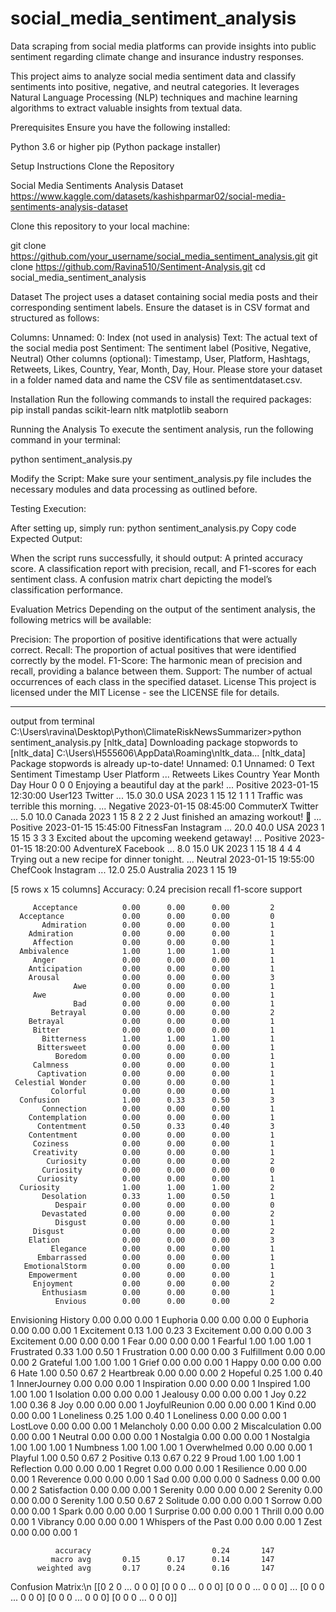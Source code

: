 # social_media_sentiment_analysis
Data scraping from social media platforms can provide insights into public sentiment regarding climate change and insurance industry responses.

This project aims to analyze social media sentiment data and classify sentiments into positive, negative, and neutral categories. 
It leverages Natural Language Processing (NLP) techniques and machine learning algorithms to extract valuable insights from textual data.

Prerequisites
Ensure you have the following installed:

Python 3.6 or higher
pip (Python package installer)

Setup Instructions
Clone the Repository

Social Media Sentiments Analysis Dataset
https://www.kaggle.com/datasets/kashishparmar02/social-media-sentiments-analysis-dataset

Clone this repository to your local machine:

git clone https://github.com/your_username/social_media_sentiment_analysis.git
git clone https://github.com/Ravina510/Sentiment-Analysis.git
cd social_media_sentiment_analysis

Dataset
The project uses a dataset containing social media posts and their corresponding sentiment labels. Ensure the dataset is in CSV format and structured as follows:

Columns:
Unnamed: 0: Index (not used in analysis)
Text: The actual text of the social media post
Sentiment: The sentiment label (Positive, Negative, Neutral)
Other columns (optional): Timestamp, User, Platform, Hashtags, Retweets, Likes, Country, Year, Month, Day, Hour.
Please store your dataset in a folder named data and name the CSV file as sentimentdataset.csv.

Installation
Run the following commands to install the required packages:
pip install pandas scikit-learn nltk matplotlib seaborn

Running the Analysis
To execute the sentiment analysis, run the following command in your terminal:

python sentiment_analysis.py

Modify the Script:
Make sure your sentiment_analysis.py file includes the necessary modules and data processing as outlined before.

Testing Execution:

After setting up, simply run:
python sentiment_analysis.py
Copy code 
Expected Output:

When the script runs successfully, it should output:
A printed accuracy score.
A classification report with precision, recall, and F1-scores for each sentiment class.
A confusion matrix chart depicting the model’s classification performance.

Evaluation Metrics
Depending on the output of the sentiment analysis, the following metrics will be available:

Precision: The proportion of positive identifications that were actually correct.
Recall: The proportion of actual positives that were identified correctly by the model.
F1-Score: The harmonic mean of precision and recall, providing a balance between them.
Support: The number of actual occurrences of each class in the specified dataset.
License
This project is licensed under the MIT License - see the LICENSE file for details.

------------------------------------------------------------

output from terminal
C:\Users\ravina\Desktop\Python\ClimateRiskNewsSummarizer>python sentiment_analysis.py
[nltk_data] Downloading package stopwords to
[nltk_data]     C:\Users\H555606\AppData\Roaming\nltk_data...
[nltk_data]   Package stopwords is already up-to-date!
   Unnamed: 0.1  Unnamed: 0                                               Text    Sentiment            Timestamp            User     Platform  ... Retweets  Likes       Country  Year  Month  Day  Hour 
0             0           0   Enjoying a beautiful day at the park!        ...   Positive    2023-01-15 12:30:00   User123          Twitter    ...     15.0   30.0     USA        2023      1   15    12 
1             1           1   Traffic was terrible this morning.           ...   Negative    2023-01-15 08:45:00   CommuterX        Twitter    ...      5.0   10.0     Canada     2023      1   15     8 
2             2           2   Just finished an amazing workout! 💪          ...   Positive    2023-01-15 15:45:00   FitnessFan      Instagram   ...     20.0   40.0   USA          2023      1   15    15
3             3           3   Excited about the upcoming weekend getaway!  ...   Positive    2023-01-15 18:20:00   AdventureX       Facebook   ...      8.0   15.0     UK         2023      1   15    18 
4             4           4   Trying out a new recipe for dinner tonight.  ...   Neutral     2023-01-15 19:55:00   ChefCook        Instagram   ...     12.0   25.0    Australia   2023      1   15    19 

[5 rows x 15 columns]
Accuracy: 0.24
                        precision    recall  f1-score   support

         Acceptance          0.00      0.00      0.00         2
      Acceptance             0.00      0.00      0.00         0
           Admiration        0.00      0.00      0.00         1
        Admiration           0.00      0.00      0.00         1
         Affection           0.00      0.00      0.00         1
      Ambivalence            1.00      1.00      1.00         1
         Anger               0.00      0.00      0.00         1
        Anticipation         0.00      0.00      0.00         1
        Arousal              0.00      0.00      0.00         3
                  Awe        0.00      0.00      0.00         1
         Awe                 0.00      0.00      0.00         1
                  Bad        0.00      0.00      0.00         1
             Betrayal        0.00      0.00      0.00         2
        Betrayal             0.00      0.00      0.00         1
         Bitter              0.00      0.00      0.00         1
           Bitterness        1.00      1.00      1.00         1
          Bittersweet        0.00      0.00      0.00         1
              Boredom        0.00      0.00      0.00         1
         Calmness            0.00      0.00      0.00         1
          Captivation        0.00      0.00      0.00         1
     Celestial Wonder        0.00      0.00      0.00         1
             Colorful        0.00      0.00      0.00         1
      Confusion              1.00      0.33      0.50         3
           Connection        0.00      0.00      0.00         1
        Contemplation        0.00      0.00      0.00         1
          Contentment        0.50      0.33      0.40         3
        Contentment          0.00      0.00      0.00         1
         Coziness            0.00      0.00      0.00         1
         Creativity          0.00      0.00      0.00         1
            Curiosity        0.00      0.00      0.00         2
           Curiosity         0.00      0.00      0.00         0
          Curiosity          0.00      0.00      0.00         1
      Curiosity              1.00      1.00      1.00         2
           Desolation        0.33      1.00      0.50         1
              Despair        0.00      0.00      0.00         0
           Devastated        0.00      0.00      0.00         2
              Disgust        0.00      0.00      0.00         1
         Disgust             0.00      0.00      0.00         2
        Elation              0.00      0.00      0.00         3
             Elegance        0.00      0.00      0.00         1
          Embarrassed        0.00      0.00      0.00         1
       EmotionalStorm        0.00      0.00      0.00         1
        Empowerment          0.00      0.00      0.00         1
         Enjoyment           0.00      0.00      0.00         2
           Enthusiasm        0.00      0.00      0.00         1
              Envious        0.00      0.00      0.00         2
  Envisioning History        0.00      0.00      0.00         1
           Euphoria          0.00      0.00      0.00         0
         Euphoria            0.00      0.00      0.00         1
           Excitement        0.13      1.00      0.23         3
         Excitement          0.00      0.00      0.00         3
        Excitement           0.00      0.00      0.00         1
         Fear                0.00      0.00      0.00         1
              Fearful        1.00      1.00      1.00         1
           Frustrated        0.33      1.00      0.50         1
          Frustration        0.00      0.00      0.00         3
         Fulfillment         0.00      0.00      0.00         2
             Grateful        1.00      1.00      1.00         1
      Grief                  0.00      0.00      0.00         1
                Happy        0.00      0.00      0.00         6
                 Hate        1.00      0.50      0.67         2
           Heartbreak        0.00      0.00      0.00         2
              Hopeful        0.25      1.00      0.40         1
        InnerJourney         0.00      0.00      0.00         1
        Inspiration          0.00      0.00      0.00         1
             Inspired        1.00      1.00      1.00         1
            Isolation        0.00      0.00      0.00         1
          Jealousy           0.00      0.00      0.00         1
                  Joy        0.22      1.00      0.36         8
         Joy                 0.00      0.00      0.00         1
        JoyfulReunion        0.00      0.00      0.00         1
         Kind                0.00      0.00      0.00         1
           Loneliness        0.25      1.00      0.40         1
      Loneliness             0.00      0.00      0.00         1
             LostLove        0.00      0.00      0.00         1
      Melancholy             0.00      0.00      0.00         2
       Miscalculation        0.00      0.00      0.00         1
              Neutral        0.00      0.00      0.00         1
        Nostalgia            0.00      0.00      0.00         1
      Nostalgia              1.00      1.00      1.00         1
      Numbness               1.00      1.00      1.00         1
          Overwhelmed        0.00      0.00      0.00         1
              Playful        1.00      0.50      0.67         2
            Positive         0.13      0.67      0.22         9
                Proud        1.00      1.00      1.00         1
        Reflection           0.00      0.00      0.00         1
       Regret                0.00      0.00      0.00         1
           Resilience        0.00      0.00      0.00         1
            Reverence        0.00      0.00      0.00         1
                  Sad        0.00      0.00      0.00         0
         Sadness             0.00      0.00      0.00         2
        Satisfaction         0.00      0.00      0.00         1
             Serenity        0.00      0.00      0.00         2
        Serenity             0.00      0.00      0.00         0
      Serenity               1.00      0.50      0.67         2
             Solitude        0.00      0.00      0.00         1
          Sorrow             0.00      0.00      0.00         1
         Spark               0.00      0.00      0.00         1
         Surprise            0.00      0.00      0.00         1
        Thrill               0.00      0.00      0.00         1
             Vibrancy        0.00      0.00      0.00         1
 Whispers of the Past        0.00      0.00      0.00         1
                 Zest        0.00      0.00      0.00         1

              accuracy                           0.24       147
             macro avg       0.15      0.17      0.14       147
          weighted avg       0.17      0.24      0.16       147

Confusion Matrix:\n [[0 2 0 ... 0 0 0]
 [0 0 0 ... 0 0 0]
 [0 0 0 ... 0 0 0]
 ...
 [0 0 0 ... 0 0 0]
 [0 0 0 ... 0 0 0]
 [0 0 0 ... 0 0 0]]

